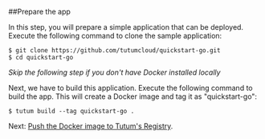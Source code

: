##Prepare the app

In this step, you will prepare a simple application that can be deployed. Execute the following command to clone the sample application:

```
$ git clone https://github.com/tutumcloud/quickstart-go.git
$ cd quickstart-go
```
*Skip the following step if you don't have Docker installed locally*

Next, we have to build this application. Execute the following command to build the app. This will create a Docker image and tag it as "quickstart-go": 

```
$ tutum build --tag quickstart-go .
```

Next: [Push the Docker image to Tutum's Registry](https://tutum.freshdesk.com/support/solutions/articles/5000559792).